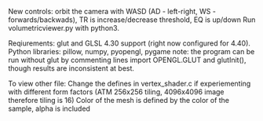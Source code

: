 
New controls: orbit the camera with WASD (AD - left-right, WS - forwards/backwads), TR is increase/decrease threshold, EQ is up/down
Run volumetricviewer.py with python3.

Reqiurements: glut and GLSL 4.30 support (right now configured for 4.40). Python libraries: pillow, numpy, pyopengl, pygame
note: the program can be run without glut by commenting lines import OPENGL.GLUT and glutInit(), though results are inconsistent at best. 


To view other file:
Change the defines in vertex_shader.c if experiementing with different form factors (ATM 256x256 tiling, 4096x4096 image therefore tiling is 16)
Color of the mesh is defined by the color of the sample, alpha is included


